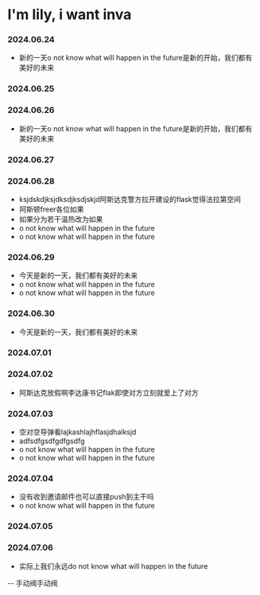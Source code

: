 # I'm lily, i want inva
<!-- Content_START -->
### 2024.06.24
- 新的一天o not know what will happen in the future是新的开始，我们都有美好的未来
### 2024.06.25

### 2024.06.26
- 新的一天o not know what will happen in the future是新的开始，我们都有美好的未来

### 2024.06.27


### 2024.06.28
- ksjdskdjksjdksdjksdjskjd阿斯达克警方拉开建设的flask觉得法拉第空间
- 阿斯顿freer各位如果
- 如果分为若干温热改为如果
- o not know what will happen in the future
- o not know what will happen in the future

### 2024.06.29

- 今天是新的一天，我们都有美好的未来
- o not know what will happen in the future
- o not know what will happen in the future
### 2024.06.30
- 今天是新的一天，我们都有美好的未来
### 2024.07.01

### 2024.07.02
-  阿斯达克放假啊李达康书记flak即使对方立刻就爱上了对方

### 2024.07.03
- 空对空导弹看lajkashlajhflasjdhalksjd
- adfsdfgsdfgdfgsdfg
- o not know what will happen in the future
- o not know what will happen in the future

### 2024.07.04
- 没有收到邀请邮件也可以直接push到主干吗
- o not know what will happen in the future

### 2024.07.05

### 2024.07.06
- 实际上我们永远do not know what will happen in the future
<!-- Content_END -->
-- 手动阀手动阀



